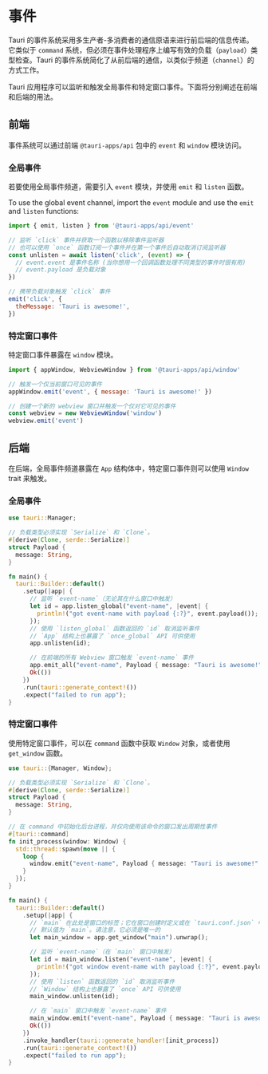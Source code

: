 # 事件

Tauri 的事件系统采用多生产者-多消费者的通信原语来进行前后端的信息传递。它类似于 `command` 系统，但必须在事件处理程序上编写有效的负载（`payload`）类型检查。Tauri 的事件系统简化了从前后端的通信，以类似于频道（`channel`）的方式工作。

Tauri 应用程序可以监听和触发全局事件和特定窗口事件。下面将分别阐述在前端和后端的用法。

## 前端

事件系统可以通过前端 `@tauri-apps/api` 包中的 `event` 和 `window` 模块访问。

### 全局事件

若要使用全局事件频道，需要引入 `event` 模块，并使用 `emit` 和 `listen` 函数。

To use the global event channel, import the `event` module and use the `emit` and `listen` functions:

```js
import { emit, listen } from '@tauri-apps/api/event'

// 监听 `click` 事件并获取一个函数以移除事件监听器
// 也可以使用 `once` 函数订阅一个事件并在第一个事件后自动取消订阅监听器
const unlisten = await listen('click', (event) => {
  // event.event 是事件名称 (当你想用一个回调函数处理不同类型的事件时很有用)
  // event.payload 是负载对象
})

// 携带负载对象触发 `click` 事件
emit('click', {
  theMessage: 'Tauri is awesome!',
})
```

### 特定窗口事件

特定窗口事件暴露在 `window` 模块。

```js
import { appWindow, WebviewWindow } from '@tauri-apps/api/window'

// 触发一个仅当前窗口可见的事件
appWindow.emit('event', { message: 'Tauri is awesome!' })

// 创建一个新的 webview 窗口并触发一个仅对它可见的事件
const webview = new WebviewWindow('window')
webview.emit('event')
```

## 后端

在后端，全局事件频道暴露在 `App` 结构体中，特定窗口事件则可以使用 `Window` trait 来触发。

### 全局事件

```rust
use tauri::Manager;

// 负载类型必须实现 `Serialize` 和 `Clone`。
#[derive(Clone, serde::Serialize)]
struct Payload {
  message: String,
}

fn main() {
  tauri::Builder::default()
    .setup(|app| {
      // 监听 `event-name`（无论其在什么窗口中触发）
      let id = app.listen_global("event-name", |event| {
        println!("got event-name with payload {:?}", event.payload());
      });
      // 使用 `listen_global` 函数返回的 `id` 取消监听事件
      // `App` 结构上也暴露了 `once_global` API 可供使用
      app.unlisten(id);

      // 在前端的所有 Webview 窗口触发 `event-name` 事件
      app.emit_all("event-name", Payload { message: "Tauri is awesome!".into() }).unwrap();
      Ok(())
    })
    .run(tauri::generate_context!())
    .expect("failed to run app");
}
```

### 特定窗口事件

使用特定窗口事件，可以在 `command` 函数中获取 `Window` 对象，或者使用 `get_window` 函数。

```rust
use tauri::{Manager, Window};

// 负载类型必须实现 `Serialize` 和 `Clone`。
#[derive(Clone, serde::Serialize)]
struct Payload {
  message: String,
}

// 在 command 中初始化后台进程，并仅向使用该命令的窗口发出周期性事件
#[tauri::command]
fn init_process(window: Window) {
  std::thread::spawn(move || {
    loop {
      window.emit("event-name", Payload { message: "Tauri is awesome!".into() }).unwrap();
    }
  });
}

fn main() {
  tauri::Builder::default()
    .setup(|app| {
      // `main` 在此处是窗口的标签；它在窗口创建时定义或在 `tauri.conf.json` 中定义
      // 默认值为 `main`。请注意，它必须是唯一的
      let main_window = app.get_window("main").unwrap();

      // 监听 `event-name`（在 `main` 窗口中触发）
      let id = main_window.listen("event-name", |event| {
        println!("got window event-name with payload {:?}", event.payload());
      });
      // 使用 `listen` 函数返回的 `id` 取消监听事件
      // `Window` 结构上也暴露了 `once` API 可供使用
      main_window.unlisten(id);

      // 在 `main` 窗口中触发 `event-name` 事件
      main_window.emit("event-name", Payload { message: "Tauri is awesome!".into() }).unwrap();
      Ok(())
    })
    .invoke_handler(tauri::generate_handler![init_process])
    .run(tauri::generate_context!())
    .expect("failed to run app");
}
```
